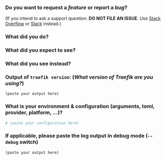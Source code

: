 <!--
DO NOT FILE ISSUES FOR GENERAL SUPPORT QUESTIONS.

The issue tracker is for reporting bugs and feature requests only.
For end-user related support questions, refer to one of the following:

- Stack Overflow (using the "traefik" tag): https://stackoverflow.com/questions/tagged/traefik
- the Traefik community Slack channel: https://traefik.herokuapp.com

-->

### Do you want to request a *feature* or report a *bug*?

(If you intend to ask a support question: **DO NOT FILE AN ISSUE**.
Use [Stack Overflow](https://stackoverflow.com/questions/tagged/traefik)
or [Slack](https://traefik.herokuapp.com) instead.)



### What did you do?

<!--

HOW TO WRITE A GOOD ISSUE?

- Respect the issue template as more as possible.
- If it's possible use the command `traefik bug`. See https://www.youtube.com/watch?v=Lyz62L8m93I. 
- The title must be short and descriptive.
- Explain the conditions which led you to write this issue: the context.
- The context should lead to something, an idea or a problem that you’re facing.
- Remain clear and concise.
- Format your messages to help the reader focus on what matters and understand the structure of your message, use Markdown syntax https://help.github.com/articles/github-flavored-markdown

-->

### What did you expect to see?



### What did you see instead?



### Output of `traefik version`: (_What version of Traefik are you using?_)

```
(paste your output here)
```

### What is your environment & configuration (arguments, toml, provider, platform, ...)?

```toml
# (paste your configuration here)
```
<!--
Add more configuration information here.
-->


### If applicable, please paste the log output in debug mode (`--debug` switch)

```
(paste your output here)
```
